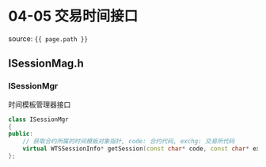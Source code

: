 # 04-05 交易时间接口

source: `{{ page.path }}`

## ISessionMag.h

### ISessionMgr

时间模板管理器接口

```cpp
class ISessionMgr
{
public:
	// 获取合约所属的时间模板对象指针, code: 合约代码, exchg: 交易所代码
	virtual WTSSessionInfo* getSession(const char* code, const char* exchg = "")	= 0;
};
```